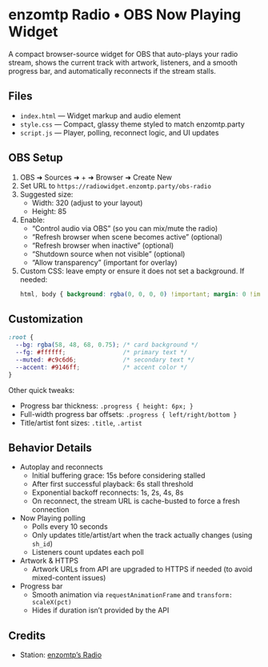 # enzomtp Radio • OBS Now Playing Widget

A compact browser-source widget for OBS that auto-plays your radio stream, shows the current track with artwork, listeners, and a smooth progress bar, and automatically reconnects if the stream stalls.

## Files

- `index.html` — Widget markup and audio element
- `style.css` — Compact, glassy theme styled to match enzomtp.party
- `script.js` — Player, polling, reconnect logic, and UI updates

## OBS Setup

1. OBS ➜ Sources ➜ + ➜ Browser ➜ Create New
2. Set URL to `https://radiowidget.enzomtp.party/obs-radio`
3. Suggested size:
   - Width: 320 (adjust to your layout)
   - Height: 85
4. Enable:
   - “Control audio via OBS” (so you can mix/mute the radio)
   - “Refresh browser when scene becomes active” (optional)
   - “Refresh browser when inactive” (optional)
   - “Shutdown source when not visible” (optional)
   - “Allow transparency” (important for overlay)
5. Custom CSS: leave empty or ensure it does not set a background. If needed:
   ```css
   html, body { background: rgba(0, 0, 0, 0) !important; margin: 0 !important; }
   ```

## Customization

```css
:root {
  --bg: rgba(58, 48, 68, 0.75); /* card background */
  --fg: #ffffff;                /* primary text */
  --muted: #c9c6d6;             /* secondary text */
  --accent: #9146ff;            /* accent color */
}
```

Other quick tweaks:
- Progress bar thickness: `.progress { height: 6px; }`
- Full-width progress bar offsets: `.progress { left/right/bottom }`
- Title/artist font sizes: `.title`, `.artist`

## Behavior Details

- Autoplay and reconnects
  - Initial buffering grace: 15s before considering stalled
  - After first successful playback: 6s stall threshold
  - Exponential backoff reconnects: 1s, 2s, 4s, 8s
  - On reconnect, the stream URL is cache-busted to force a fresh connection
- Now Playing polling
  - Polls every 10 seconds
  - Only updates title/artist/art when the track actually changes (using `sh_id`)
  - Listeners count updates each poll
- Artwork & HTTPS
  - Artwork URLs from API are upgraded to HTTPS if needed (to avoid mixed-content issues)
- Progress bar
  - Smooth animation via `requestAnimationFrame` and `transform: scaleX(pct)`
  - Hides if duration isn’t provided by the API

## Credits

- Station: [enzomtp’s Radio](https://radio.enzomtp.party)